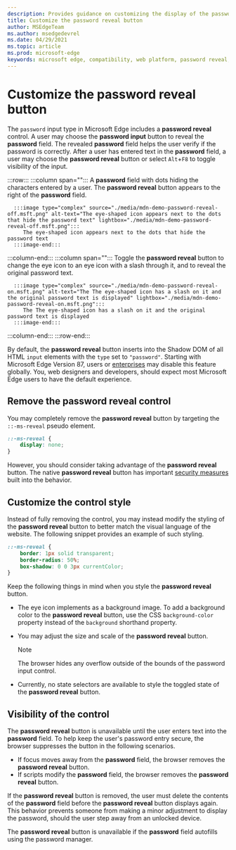 ```yaml
---
description: Provides guidance on customizing the display of the password reveal button
title: Customize the password reveal button
author: MSEdgeTeam
ms.author: msedgedevrel
ms.date: 04/29/2021
ms.topic: article
ms.prod: microsoft-edge
keywords: microsoft edge, compatibility, web platform, password reveal, eye icon
---
```

# Customize the password reveal button

The `password` input type in Microsoft Edge includes a **password reveal** control.  A user may choose the **password input** button to reveal the **password** field.  The revealed **password** field helps the user verify if the password is correctly.  After a user has entered text in the **password** field, a user may choose the **password reveal** button or select `Alt`+`F8` to toggle visibility of the input.

:::row:::
   :::column span="":::
      A **password** field with dots hiding the characters entered by a user.  The **password reveal** button appears to the right of the **password** field.

      :::image type="complex" source="./media/mdn-demo-password-reveal-off.msft.png" alt-text="The eye-shaped icon appears next to the dots that hide the password text" lightbox="./media/mdn-demo-password-reveal-off.msft.png":::
         The eye-shaped icon appears next to the dots that hide the password text
      :::image-end:::
   :::column-end:::
   :::column span="":::
      Toggle the **password reveal** button to change the eye icon to an eye icon with a slash through it, and to reveal the original password text.

      :::image type="complex" source="./media/mdn-demo-password-reveal-on.msft.png" alt-text="The The eye-shaped icon has a slash on it and the original password text is displayed" lightbox="./media/mdn-demo-password-reveal-on.msft.png":::
         The The eye-shaped icon has a slash on it and the original password text is displayed
      :::image-end:::
   :::column-end:::
:::row-end:::

By default, the **password reveal** button inserts into the Shadow DOM of all HTML `input` elements with the `type` set to `"password"`.  Starting with Microsoft Edge Version 87, users or [enterprises](/deployedge/microsoft-edge-policies#passwordrevealenabled) may disable this feature globally.  You, web designers and developers, should expect most Microsoft Edge users to have the default experience.


<!-- ====================================================================== -->
## Remove the password reveal control

You may completely remove the **password reveal** button by targeting the `::-ms-reveal` pseudo element.

```css
::-ms-reveal {
    display: none;
}
```

However, you should consider taking advantage of the **password reveal** button.  The native **password reveal** button has important [security measures](#visibility-of-the-control) built into the behavior.


<!-- ====================================================================== -->
## Customize the control style

Instead of fully removing the control, you may instead modify the styling of the **password reveal** button to better match the visual language of the website.  The following snippet provides an example of such styling.

```css
::-ms-reveal {
    border: 1px solid transparent;
    border-radius: 50%;
    box-shadow: 0 0 3px currentColor;
}
```

Keep the following things in mind when you style the **password reveal** button.

*   The eye icon implements as a background image.  To add a background color to the **password reveal** button, use the CSS `background-color` property instead of the `background` shorthand property.
*   You may adjust the size and scale of the **password reveal** button.

    > [!NOTE]
    >The browser hides any overflow outside of the bounds of the password input control.

*   Currently, no state selectors are available to style the toggled state of the **password reveal** button.


<!-- ====================================================================== -->
## Visibility of the control

The **password reveal** button is unavailable until the user enters text into the **password** field.  To help keep the user's password entry secure, the browser suppresses the button in the following scenarios.

*   If focus moves away from the **password** field, the browser removes the **password reveal** button.
*   If scripts modify the **password** field, the browser removes the **password reveal** button.

If the **password reveal** button is removed, the user must delete the contents of the **password** field before the **password reveal** button displays again. This behavior prevents someone from making a minor adjustment to display the password, should the user step away from an unlocked device.

The **password reveal** button is unavailable if the **password** field autofills using the password manager.
